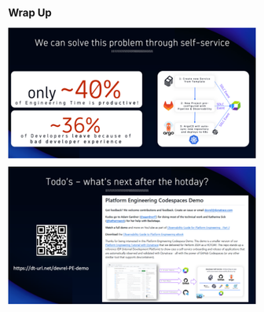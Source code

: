 ## Wrap Up

![Self-Service Solution](../../assets/images/06_00_self_service.png)

![Platform Engineering Demo](../../assets/images/06_00_platform_engineering_demo.png)